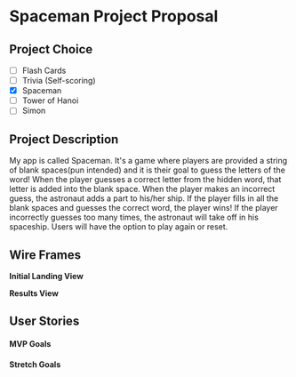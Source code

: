 # Spaceman Project Proposal

## Project Choice

- [ ] Flash Cards
- [ ] Trivia (Self-scoring)
- [x] Spaceman
- [ ] Tower of Hanoi
- [ ] Simon

## Project Description

My app is called Spaceman. It's a game where players are provided a string of blank spaces(pun intended) and it is their goal to guess the letters of the word! When the player guesses a correct letter from the hidden word, that letter is added into the blank space. When the player makes an incorrect guess, the astronaut adds a part to his/her ship. If the player fills in all the blank spaces and guesses the correct word, the player wins! If the player incorrectly guesses too many times, the astronaut will take off in his spaceship. Users will have the option to play again or reset.

## Wire Frames

**Initial Landing View**

**Results View**

## User Stories

#### MVP Goals

#### Stretch Goals
